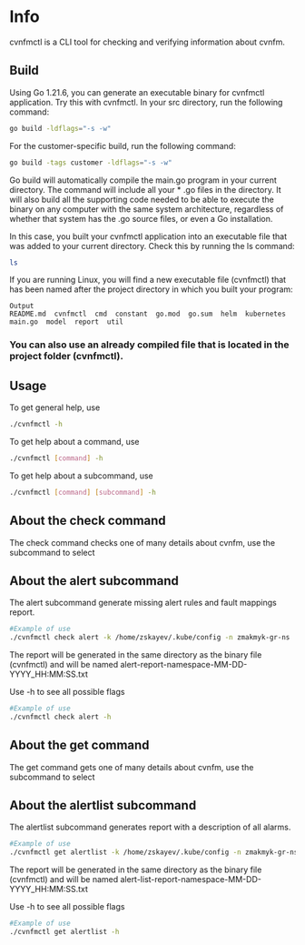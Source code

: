 # Info

cvnfmctl is a CLI tool for checking and verifying information about cvnfm.

## Build

Using Go 1.21.6, you can generate an executable binary for cvnfmctl application.
Try this with cvnfmctl. In your src directory, run the following command:

```bash
go build -ldflags="-s -w"
```

For the customer-specific build, run the following command:

```bash
go build -tags customer -ldflags="-s -w"
```

Go build will automatically compile the main.go program in your current directory. The command will include all your *
.go files in the directory. It will also build all the supporting code needed to be able to execute the binary on any
computer with the same system architecture, regardless of whether that system has the .go source files, or even a Go
installation.

In this case, you built your cvnfmctl application into an executable file that was added to your current directory.
Check this by running the ls command:

```bash
ls
```

If you are running Linux, you will find a new executable file (cvnfmctl) that has been named after the project directory in
which you built your program:

````
Output
README.md  cvnfmctl  cmd  constant  go.mod  go.sum  helm  kubernetes  main.go  model  report  util
````

### You can also use an already compiled file that is located in the project folder (cvnfmctl).

## Usage

To get general help, use

```bash
./cvnfmctl -h
```

To get help about a command, use

```bash
./cvnfmctl [command] -h
```

To get help about a subcommand, use

```bash
./cvnfmctl [command] [subcommand] -h
```

## About the check command

The check command checks one of many details about cvnfm, use the subcommand to select

## About the alert subcommand

The alert subcommand generate missing alert rules and fault mappings report.

```bash
#Example of use
./cvnfmctl check alert -k /home/zskayev/.kube/config -n zmakmyk-gr-ns
```

The report will be generated in the same directory as the binary file (cvnfmctl) and will be named
alert-report-namespace-MM-DD-YYYY_HH:MM:SS.txt

Use -h to see all possible flags

```bash
#Example of use
./cvnfmctl check alert -h
```

## About the get command

The get command gets one of many details about cvnfm, use the subcommand to select

## About the alertlist subcommand

The alertlist subcommand generates report with a description of all alarms.

```bash
#Example of use
./cvnfmctl get alertlist -k /home/zskayev/.kube/config -n zmakmyk-gr-ns
```

The report will be generated in the same directory as the binary file (cvnfmctl) and will be named
alert-list-report-namespace-MM-DD-YYYY_HH:MM:SS.txt

Use -h to see all possible flags

```bash
#Example of use
./cvnfmctl get alertlist -h
```
